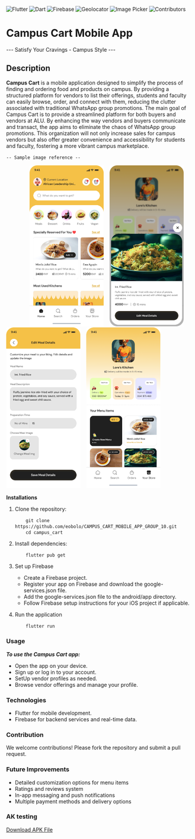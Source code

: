 ![Flutter](https://img.shields.io/badge/Flutter-3.x-blue.svg) ![Dart](https://img.shields.io/badge/Dart-90%25-green.svg) ![Firebase](https://img.shields.io/badge/Firebase-Auth%20%7C%20Storage%20%7C%20DB-orange.svg) ![Geolocator](https://img.shields.io/badge/Geolocator-13.0.1-lightgrey.svg) ![Image Picker](https://img.shields.io/badge/Image%20Picker-1.1.2-red.svg) ![Contributors](https://img.shields.io/badge/contributors-1-orange.svg)

# Campus Cart Mobile App

   --- Satisfy Your Cravings - Campus Style ---

## Description

**Campus Cart** is a mobile application designed to simplify the process of finding and ordering food and products on campus. By providing a structured platform for vendors to list their offerings, students and faculty can easily browse, order, and connect with them, reducing the clutter associated with traditional WhatsApp group promotions. The main goal of Campus Cart is to provide a streamlined platform for both buyers and vendors at ALU. By enhancing the way vendors and buyers communicate and transact, the app aims to eliminate the chaos of WhatsApp group promotions. This organization will not only increase sales for campus vendors but also offer greater convenience and accessibility for students and faculty, fostering a more vibrant campus marketplace.


    -- Sample image reference --

&nbsp;&nbsp;&nbsp;&nbsp;&nbsp;&nbsp;&nbsp;&nbsp;&nbsp;&nbsp;&nbsp;&nbsp;&nbsp;&nbsp;&nbsp;&nbsp;<img src="campus_cart\assets\images\README\home.png" alt="" width="200"/>&nbsp;&nbsp;&nbsp;&nbsp;<img src="campus_cart\assets\images\README\mealCard.png" alt="" width="200"/>&nbsp;&nbsp;&nbsp;&nbsp;<img src="campus_cart\assets\images\README\edit.png" alt="" width="200"/>&nbsp;&nbsp;&nbsp;&nbsp;<img src="campus_cart\assets\images\README\store.png" alt="" width="200"/>


**Installations**

1. Clone the repository:

    ```
        git clone https://github.com/eobolo/CAMPUS_CART_MOBILE_APP_GROUP_10.git
        cd campus_cart
    ```

2. Install dependencies:
    ```
        flutter pub get
    ```

3. Set up Firebase

    - Create a Firebase project.
    - Register your app on Firebase and download the google-services.json file.
    - Add the google-services.json file to the android/app directory.
    - Follow Firebase setup instructions for your iOS project if applicable.

4. Run the application

    ```
        flutter run
    ```

### Usage

***To use the Campus Cart app:***

- Open the app on your device.
- Sign up or log in to your account.
- SetUp vendor profiles as needed.
- Browse vendor offerings and manage your profile.

### Technologies

- Flutter for mobile development.
- Firebase for backend services and real-time data.

### Contribution

We welcome contributions! Please fork the repository and submit a pull request.

### Future Improvements

- Detailed customization options for menu items
- Ratings and reviews system
- In-app messaging and push notifications
- Multiple payment methods and delivery options

### AK testing
[Download APK File](https://drive.google.com/file/d/1A1iw9byf6XsNqsBBQuoiZXQ4plVSCMg_/view?usp=sharing)
